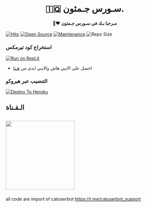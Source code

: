 <h1 align="center"><b>🇮🇶 سـورس جـمثون. </b></h1>
<h4 align="center">🧸♥ مـرحبا بـك في سـورس جـمثون</h4>

[![Hits](https://hits.seeyoufarm.com/api/count/incr/badge.svg?url=https%3A%2F%2Fgithub.com%2FJMTHON-AR%2FJM-THON&count_bg=%2379C83D&title_bg=%23555555&icon=&icon_color=%23E7E7E7&title=hits&edge_flat=false)](https://github.com/JMTHON-AR/JM-THON)
[![Open Source](https://badges.frapsoft.com/os/v2/open-source.png?v=103)](https://github.com/ellerbrock/open-source-badges/)
[![Maintenance](https://img.shields.io/badge/Maintained%3F-yes-green?&style=flat-square)](https://GitHub.com/JMTHON-AR/JM-THON/graphs/commit-activity) 
![Repo Size](https://img.shields.io/github/repo-size/JMTHON-AR/JM-THON?&style=flat-square&logo=github)


### استخراج كود تيرمكس  ##
[![Run on Repl.it](https://repl.it/badge/github/STARKGANG/friday)](https://replit.com/@JMTHONAR/stringsession)
- احصل على الايبي هاش والايبي ايدي من  [هـنا](https://my.telegram.org/)    

### التنصيب عبر هيروكو ##
[![Deploy To Heroku](https://www.herokucdn.com/deploy/button.svg)](https://heroku.com/deploy?template=https://github.com/MATRIXVIP1/JMTHON-PACK)

## الـقـناة ##
   <a href="https://t.me/JMTHON"><img src="https://img.shields.io/badge/Source%20Dev%3F-here-inactive?&style=plastic?&logo=telegram" width=220px></a></p>
 - 

all code are import of catuserbot 
https://t.me/catuserbot_support
